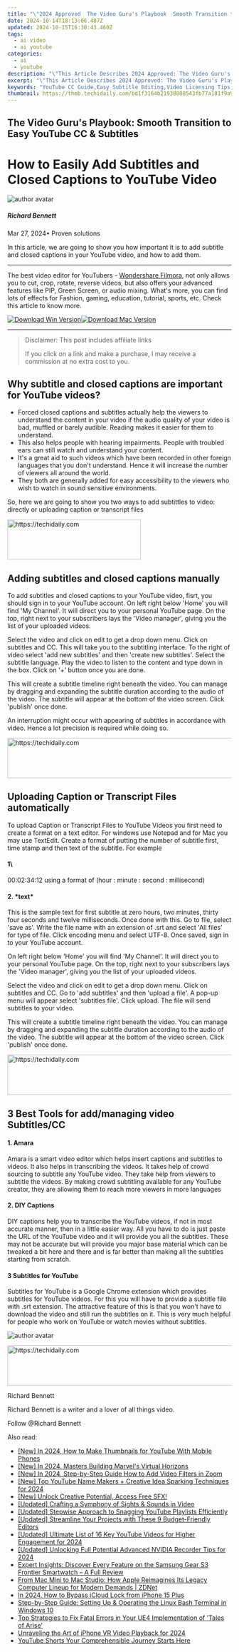 ```yaml
---
title: "\"2024 Approved  The Video Guru's Playbook  Smooth Transition to Easy YouTube CC & Subtitles\""
date: 2024-10-14T18:13:06.487Z
updated: 2024-10-15T16:30:43.460Z
tags:
  - ai video
  - ai youtube
categories:
  - ai
  - youtube
description: "\"This Article Describes 2024 Approved: The Video Guru's Playbook: Smooth Transition to Easy YouTube CC & Subtitles\""
excerpt: "\"This Article Describes 2024 Approved: The Video Guru's Playbook: Smooth Transition to Easy YouTube CC & Subtitles\""
keywords: "YouTube CC Guide,Easy Subtitle Editing,Video Licensing Tips,Youtube CC Compliance,Smooth Content Sharing,YouTube Licensing Basics,Subtitles Management Tool"
thumbnail: https://thmb.techidaily.com/bd1f3164b21938808543fb77a181f9a976b01572cf9b49cfe1852edc61f82d53.jpg
---
```


## The Video Guru's Playbook: Smooth Transition to Easy YouTube CC & Subtitles

# How to Easily Add Subtitles and Closed Captions to YouTube Video

![author avatar](https://images.wondershare.com/filmora/article-images/richard-bennett.jpg)

##### Richard Bennett

 Mar 27, 2024• Proven solutions

 In this article, we are going to show you how important it is to add subtitle and closed captions in your YouTube video, and how to add them.

---

 The best video editor for YouTubers - [Wondershare Filmora](https://tools.techidaily.com/wondershare/filmora/download/), not only allows you to cut, crop, rotate, reverse videos, but also offers your advanced features like PIP, Green Screen, or audio mixing. What's more, you can find lots of effects for Fashion, gaming, education, tutorial, sports, etc. Check this article to know more.

[![Download Win Version](https://images.wondershare.com/filmora/guide/download-btn-win.jpg)](https://tools.techidaily.com/wondershare/filmora/download/)[![Download Mac Version](https://images.wondershare.com/filmora/guide/download-btn-mac.jpg)](https://tools.techidaily.com/wondershare/filmora/download/)

---

>  Disclaimer: This post includes affiliate links
>
>  If you click on a link and make a purchase, I may receive a commission at no extra cost to you.
>

## Why subtitle and closed captions are important for YouTube videos?

* Forced closed captions and subtitles actually help the viewers to understand the content in your video if the audio quality of your video is bad, muffled or barely audible. Reading makes it easier for them to understand.
* This also helps people with hearing impairments. People with troubled ears can still watch and understand your content.
* It's a great aid to such videos which have been recorded in other foreign languages that you don't understand. Hence it will increase the number of viewers all around the world.
* They both are generally added for easy accessibility to the viewers who wish to watch in sound sensitive environments.

 So, here we are going to show you two ways to add subtittles to video: directly or uploading caption or transcript files

<!-- affiliate ads begin -->
<a href="https://aligracehair.sjv.io/c/5597632/1925468/19272" target="_top" id="1925468">
  <img src="//a.impactradius-go.com/display-ad/19272-1925468" border="0" alt="https://techidaily.com" width="300" height="90"/>
</a>
<img height="0" width="0" src="https://aligracehair.sjv.io/i/5597632/1925468/19272" style="position:absolute;visibility:hidden;" border="0" />
<!-- affiliate ads end -->

## Adding subtitles and closed captions manually

 To add subtitles and closed captions to your YouTube video, fisrt, you should sign in to your YouTube account. On left right below 'Home' you will find 'My Channel'. It will direct you to your personal YouTube page. On the top, right next to your subscribers lays the 'Video manager', giving you the list of your uploaded videos.

 Select the video and click on edit to get a drop down menu. Click on subtitles and CC. This will take you to the subtitling interface. To the right of video select 'add new subtitles' and then 'create new subtitles'. Select the subtitle language. Play the video to listen to the content and type down in the box. Click on '+' button once you are done.

 This will create a subtitle timeline right beneath the video. You can manage by dragging and expanding the subtitle duration according to the audio of the video. The subtitle will appear at the bottom of the video screen. Click 'publish' once done.

 An interruption might occur with appearing of subtitles in accordance with video. Hence a lot precision is required while doing so.

<!-- affiliate ads begin -->
<a href="https://appsumo.8odi.net/c/5597632/2082526/7443" target="_top" id="2082526">
  <img src="//a.impactradius-go.com/display-ad/7443-2082526" border="0" alt="https://techidaily.com" width="728" height="90"/>
</a>
<img height="0" width="0" src="https://appsumo.8odi.net/i/5597632/2082526/7443" style="position:absolute;visibility:hidden;" border="0" />
<!-- affiliate ads end -->

## Uploading Caption or Transcript Files automatically

 To upload Caption or Transcript Files to YouTube Videos you first need to create a format on a text editor. For windows use Notepad and for Mac you may use TextEdit. Create a format of putting the number of subtitle first, time stamp and then text of the subtitle. For example

#### 1\

 00:02:34:12 using a format of (hour : minute : second : millisecond)

#### 2\. \*text\*

 This is the sample text for first subtitle at zero hours, two minutes, thirty four seconds and twelve milliseconds. Once done with this. Go to file, select 'save as'. Write the file name with an extension of .srt and select 'All files' for type of file. Click encoding menu and select UTF-8\. Once saved, sign in to your YouTube account.

 On left right below 'Home' you will find 'My Channel'. It will direct you to your personal YouTube page. On the top, right next to your subscribers lays the 'Video manager', giving you the list of your uploaded videos.

 Select the video and click on edit to get a drop down menu. Click on subtitles and CC. Go to 'add subtitles' and then 'upload a file'. A pop-up menu will appear select 'subtitles file'. Click upload. The file will send subtitles to your video.

 This will create a subtitle timeline right beneath the video. You can manage by dragging and expanding the subtitle duration according to the audio of the video. The subtitle will appear at the bottom of the video screen. Click 'publish' once done.

<!-- affiliate ads begin -->
<a href="https://ephamedtechinc.pxf.io/c/5597632/2137225/26400" target="_top" id="2137225">
  <img src="//a.impactradius-go.com/display-ad/26400-2137225" border="0" alt="https://techidaily.com" width="728" height="90"/>
</a>
<img height="0" width="0" src="https://ephamedtechinc.pxf.io/i/5597632/2137225/26400" style="position:absolute;visibility:hidden;" border="0" />
<!-- affiliate ads end -->

## 3 Best Tools for add/managing video Subtitles/CC

#### 1\.  Amara

 Amara is a smart video editor which helps insert captions and subtitles to videos. It also helps in transcribing the videos. It takes help of crowd sourcing to subtitle any YouTube video. They take help from viewers to subtitle the videos. By making crowd subtitling available for any YouTube creator, they are allowing them to reach more viewers in more languages

#### 2\.  DIY Captions

 DIY captions help you to transcribe the YouTube videos, if not in most accurate manner, then in a little easier way. All you have to do is just paste the URL of the YouTube video and it will provide you all the subtitles. These may not be accurate but will provide you major base material which can be tweaked a bit here and there and is far better than making all the subtitles starting from scratch.

#### 3  Subtitles for YouTube

 Subtitles for YouTube is a Google Chrome extension which provides subtitles for YouTube videos. For this you will have to provide a subtitle file with .srt extension. The attractive feature of this is that you won't have to download the video and still run the subtitles on it. This is very much helpful for people who work on YouTube or watch movies without subtitles.

![author avatar](https://images.wondershare.com/filmora/article-images/richard-bennett.jpg)

<!-- affiliate ads begin -->
<a href="https://appsumo.8odi.net/c/5597632/2094429/7443" target="_top" id="2094429">
  <img src="//a.impactradius-go.com/display-ad/7443-2094429" border="0" alt="https://techidaily.com" width="728" height="90"/>
</a>
<img height="0" width="0" src="https://appsumo.8odi.net/i/5597632/2094429/7443" style="position:absolute;visibility:hidden;" border="0" />
<!-- affiliate ads end -->

Richard Bennett

Richard Bennett is a writer and a lover of all things video.

Follow @Richard Bennett

<ins class="adsbygoogle"
     style="display:block"
     data-ad-format="autorelaxed"
     data-ad-client="ca-pub-7571918770474297"
     data-ad-slot="1223367746"></ins>

<ins class="adsbygoogle"
     style="display:block"
     data-ad-client="ca-pub-7571918770474297"
     data-ad-slot="8358498916"
     data-ad-format="auto"
     data-full-width-responsive="true"></ins>

<span class="atpl-alsoreadstyle">Also read:</span>
<div><ul>
<li><a href="https://youtube-tips.techidaily.com/n-2024-how-to-make-thumbnails-for-youtube-with-mobile-phones/"><u>[New] In 2024, How to Make Thumbnails for YouTube With Mobile Phones</u></a></li>
<li><a href="https://youtube-tips.techidaily.com/n-2024-masters-building-marvels-virtual-horizons/"><u>[New] In 2024, Masters Building Marvel's Virtual Horizons</u></a></li>
<li><a href="https://fox-hovers.techidaily.com/new-in-2024-step-by-step-guide-how-to-add-video-filters-in-zoom/"><u>[New] In 2024, Step-by-Step Guide How to Add Video Filters in Zoom</u></a></li>
<li><a href="https://youtube-tips.techidaily.com/op-youtube-name-makers-plus-creative-idea-sparking-techniques-for-2024/"><u>[New] Top YouTube Name Makers + Creative Idea Sparking Techniques for 2024</u></a></li>
<li><a href="https://youtube-tips.techidaily.com/nlock-creative-potential-access-free-sfx/"><u>[New] Unlock Creative Potential, Access Free SFX!</u></a></li>
<li><a href="https://extra-information.techidaily.com/updated-crafting-a-symphony-of-sights-and-sounds-in-video/"><u>[Updated] Crafting a Symphony of Sights & Sounds in Video</u></a></li>
<li><a href="https://youtube-tips.techidaily.com/ed-stepwise-approach-to-snagging-youtube-playlists-efficiently/"><u>[Updated] Stepwise Approach to Snagging YouTube Playlists Efficiently</u></a></li>
<li><a href="https://youtube-tips.techidaily.com/ed-streamline-your-projects-with-these-9-budget-friendly-editors/"><u>[Updated] Streamline Your Projects with These 9 Budget-Friendly Editors</u></a></li>
<li><a href="https://youtube-tips.techidaily.com/ed-ultimate-list-of-16-key-youtube-videos-for-higher-engagement-for-2024/"><u>[Updated] Ultimate List of 16 Key YouTube Videos for Higher Engagement for 2024</u></a></li>
<li><a href="https://screen-sharing-recording.techidaily.com/updated-unlocking-full-potential-advanced-nvidia-recorder-tips-for-2024/"><u>[Updated] Unlocking Full Potential Advanced NVIDIA Recorder Tips for 2024</u></a></li>
<li><a href="https://buynow-marvelous.techidaily.com/expert-insights-discover-every-feature-on-the-samsung-gear-s3-frontier-smartwatch-a-full-review/"><u>Expert Insights: Discover Every Feature on the Samsung Gear S3 Frontier Smartwatch – A Full Review</u></a></li>
<li><a href="https://tech-renaissance.techidaily.com/from-mac-mini-to-mac-studio-how-apple-reimagines-its-legacy-computer-lineup-for-modern-demands-zdnet/"><u>From Mac Mini to Mac Studio: How Apple Reimagines Its Legacy Computer Lineup for Modern Demands | ZDNet</u></a></li>
<li><a href="https://activate-lock.techidaily.com/in-2024-how-to-bypass-icloud-lock-from-iphone-15-plus-by-drfone-ios/"><u>In 2024, How to Bypass iCloud Lock from iPhone 15 Plus</u></a></li>
<li><a href="https://eaxpv-info.techidaily.com/step-by-step-guide-setting-up-and-operating-the-linux-bash-terminal-in-windows-10/"><u>Step-by-Step Guide: Setting Up & Operating the Linux Bash Terminal in Windows 10</u></a></li>
<li><a href="https://win-solutions.techidaily.com/top-strategies-to-fix-fatal-errors-in-your-ue4-implementation-of-tales-of-arise/"><u>Top Strategies to Fix Fatal Errors in Your UE4 Implementation of 'Tales of Arise'</u></a></li>
<li><a href="https://some-approaches.techidaily.com/unraveling-the-art-of-iphone-vr-video-playback-for-2024/"><u>Unraveling the Art of iPhone VR Video Playback for 2024</u></a></li>
<li><a href="https://youtube-tips.techidaily.com/be-shorts-your-comprehensible-journey-starts-here/"><u>YouTube Shorts Your Comprehensible Journey Starts Here</u></a></li>
</ul></div>


